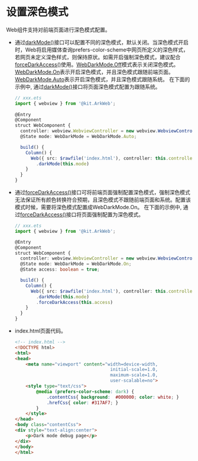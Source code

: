 # 设置深色模式


Web组件支持对前端页面进行深色模式配置。

- 通过[darkMode()](../reference/apis-arkweb/ts-basic-components-web.md#darkmode9)接口可以配置不同的深色模式，默认关闭。当深色模式开启时，Web将启用媒体查询prefers-color-scheme中网页所定义的深色样式，若网页未定义深色样式，则保持原状。如需开启强制深色模式，建议配合[forceDarkAccess()](../reference/apis-arkweb/ts-basic-components-web.md#forcedarkaccess9)使用。[WebDarkMode.Off](../reference/apis-arkweb/ts-basic-components-web.md#webdarkmode9枚举说明)模式表示关闭深色模式。[WebDarkMode.On](../reference/apis-arkweb/ts-basic-components-web.md#webdarkmode9枚举说明)表示开启深色模式，并且深色模式跟随前端页面。[WebDarkMode.Auto](../reference/apis-arkweb/ts-basic-components-web.md#webdarkmode9枚举说明)表示开启深色模式，并且深色模式跟随系统。
    在下面的示例中, 通过[darkMode()](../reference/apis-arkweb/ts-basic-components-web.md#darkmode9)接口将页面深色模式配置为跟随系统。

    ```ts
    // xxx.ets
    import { webview } from '@kit.ArkWeb';
      
    @Entry
    @Component
    struct WebComponent {
      controller: webview.WebviewController = new webview.WebviewController();
      @State mode: WebDarkMode = WebDarkMode.Auto;

      build() {
        Column() {
          Web({ src: $rawfile('index.html'), controller: this.controller })
            .darkMode(this.mode)
        }
      }
    }
    ```


- 通过[forceDarkAccess()](../reference/apis-arkweb/ts-basic-components-web.md#forcedarkaccess9)接口可将前端页面强制配置深色模式，强制深色模式无法保证所有颜色转换符合预期，且深色模式不跟随前端页面和系统。配置该模式时候，需要将深色模式配置成WebDarkMode.On。
    在下面的示例中, 通过[forceDarkAccess()](../reference/apis-arkweb/ts-basic-components-web.md#forcedarkaccess9)接口将页面强制配置为深色模式。

    ```ts
    // xxx.ets
    import { webview } from '@kit.ArkWeb';

    @Entry		
    @Component
    struct WebComponent {
      controller: webview.WebviewController = new webview.WebviewController();
      @State mode: WebDarkMode = WebDarkMode.On;
      @State access: boolean = true;

      build() {
        Column() {
          Web({ src: $rawfile('index.html'), controller: this.controller })
            .darkMode(this.mode)
            .forceDarkAccess(this.access)
        }
      }
    }
    ```

- index.html页面代码。

  ```html
  <!-- index.html -->
  <!DOCTYPE html>
  <html>
  <head>
      <meta name="viewport" content="width=device-width,
                                      initial-scale=1.0,
                                      maximum-scale=1.0,
                                      user-scalable=no">
      <style type="text/css">
          @media (prefers-color-scheme: dark) {
              .contentCss{ background:  #000000; color: white; }
              .hrefCss{ color: #317AF7; }
          }
      </style>
  </head>
  <body class="contentCss">
  <div style="text-align:center">
      <p>Dark mode debug page</p>
  </div>
  </body>
  </html>
  ```
